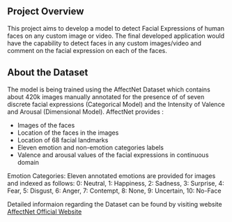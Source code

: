 ## Project Overview

This project aims to develop a model to detect Facial Expressions of human faces on any custom image or video. The final developed application would have the capability to detect faces
in any custom images/video and comment on the facial expression on each of the faces.

## About the Dataset

The model is being trained using the AffectNet Dataset which contains about 420k images manually annotated for the presence of of seven discrete facial expressions (Categorical Model)
and the Intensity of Valence and Arousal (Dimensional Model).
AffectNet provides :
* Images of the faces
* Location of the faces in the images
* Location of 68 facial landmarks
* Eleven emotion and non-emotion categories labels
* Valence and arousal values of the facial expressions in continuous domain

Emotion Categories:
Eleven annotated emotions are provided for images and indexed as follows: 
0: Neutral, 1: Happiness, 2: Sadness, 3: Surprise, 4: Fear, 5: Disgust, 6: Anger, 
7: Contempt, 8: None, 9: Uncertain, 10: No-Face 

Detailed informaion regarding the Dataset can be found by visiting website [AffectNet Official Website](http://mohammadmahoor.com/affectnet/)


